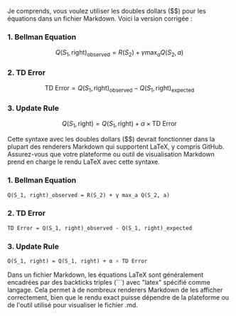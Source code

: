 
Je comprends, vous voulez utiliser les doubles dollars ($$) pour les équations dans un fichier Markdown. Voici la version corrigée :

### 1. Bellman Equation



$$
Q(S_1, \text{right})_{\text{observed}} = R(S_2) + \gamma \max_{a} Q(S_2, a)
$$





### 2. TD Error

$$
\text{TD Error} = Q(S_1, \text{right})_{\text{observed}} - Q(S_1, \text{right})_{\text{expected}}
$$

### 3. Update Rule

$$
Q(S_1, \text{right}) = Q(S_1, \text{right}) + \alpha \times \text{TD Error}
$$

Cette syntaxe avec les doubles dollars ($$) devrait fonctionner dans la plupart des renderers Markdown qui supportent LaTeX, y compris GitHub. Assurez-vous que votre plateforme ou outil de visualisation Markdown prend en charge le rendu LaTeX avec cette syntaxe.


### 1. Bellman Equation

```latex
Q(S_1, right)_observed = R(S_2) + γ max_a Q(S_2, a)
```

### 2. TD Error

```latex
TD Error = Q(S_1, right)_observed - Q(S_1, right)_expected
```

### 3. Update Rule

```latex
Q(S_1, right) = Q(S_1, right) + α × TD Error
```

Dans un fichier Markdown, les équations LaTeX sont généralement encadrées par des backticks triples (```) avec "latex" spécifié comme langage. Cela permet à de nombreux renderers Markdown de les afficher correctement, bien que le rendu exact puisse dépendre de la plateforme ou de l'outil utilisé pour visualiser le fichier .md.
